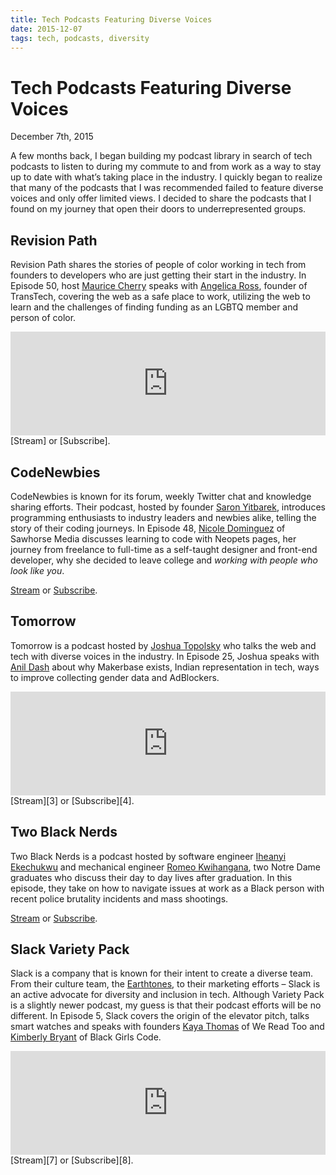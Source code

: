 ```yaml
---
title: Tech Podcasts Featuring Diverse Voices
date: 2015-12-07
tags: tech, podcasts, diversity
---
```


# Tech Podcasts Featuring Diverse Voices
<time>December 7th, 2015</time>

A few months back, I began building my podcast library in search of tech
podcasts to listen to during my commute to and from work as a way to
stay up to date with what’s taking place in the industry. I quickly
began to realize that many of the podcasts that I was recommended failed
to feature diverse voices and only offer limited views. I decided to
share the podcasts that I found on my journey that open their doors to
underrepresented groups.

## Revision Path

Revision Path shares the stories of people of color working in tech from
founders to developers who are just getting their start in the industry.
In Episode 50, host [Maurice Cherry] speaks with [Angelica Ross],
founder of TransTech, covering the web as a safe place to work,
utilizing the web to learn and the challenges of finding funding as an
LGBTQ member and person of color.

<iframe width="100%" height="166" scrolling="no" frameborder="no" src="https://w.soundcloud.com/player/?url=https%3A//api.soundcloud.com/tracks/173566923&amp;color=ff5500&amp;auto_play=false&amp;hide_related=false&amp;show_comments=true&amp;show_user=true&amp;show_reposts=false">
</iframe>
[Stream] or [Subscribe].

## CodeNewbies

CodeNewbies is known for its forum, weekly Twitter chat and knowledge
sharing efforts. Their podcast, hosted by founder [Saron Yitbarek],
introduces programming enthusiasts to industry leaders and newbies
alike, telling the story of their coding journeys. In Episode 48,
[Nicole Dominguez] of Sawhorse Media discusses learning to code with
Neopets pages, her journey from freelance to full-time as a self-taught
designer and front-end developer, why she decided to leave college and
*working with people who look like you*.

[Stream][1] or [Subscribe][2].

## Tomorrow

Tomorrow is a podcast hosted by [Joshua Topolsky] who talks the web and
tech with diverse voices in the industry. In Episode 25, Joshua speaks
with [Anil Dash] about why Makerbase exists, Indian representation in
tech, ways to improve collecting gender data and AdBlockers.

<iframe width="100%" height="166" scrolling="no" frameborder="no" src="https://w.soundcloud.com/player/?url=https%3A//api.soundcloud.com/tracks/225887758&amp;color=ff5500&amp;auto_play=false&amp;hide_related=false&amp;show_comments=true&amp;show_user=true&amp;show_reposts=false">
</iframe>
[Stream][3] or [Subscribe][4].

## Two Black Nerds

Two Black Nerds is a podcast hosted by software engineer [Iheanyi
Ekechukwu] and mechanical engineer [Romeo Kwihangana], two Notre Dame
graduates who discuss their day to day lives after graduation. In this
episode, they take on how to navigate issues at work as a Black person
with recent police brutality incidents and mass shootings.

[Stream][5] or [Subscribe][6].

## Slack Variety Pack

Slack is a company that is known for their intent to create a diverse
team. From their culture team, the [Earthtones], to their marketing
efforts – Slack is an active advocate for diversity and inclusion in
tech. Although Variety Pack is a slightly newer podcast, my guess is
that their podcast efforts will be no different. In Episode 5, Slack
covers the origin of the elevator pitch, talks smart watches and speaks
with founders [Kaya Thomas] of We Read Too and [Kimberly Bryant] of
Black Girls Code.

<iframe width="100%" height="166" scrolling="no" frameborder="no" src="https://w.soundcloud.com/player/?url=https%3A//api.soundcloud.com/tracks/214561571&amp;color=ff5500&amp;auto_play=false&amp;hide_related=false&amp;show_comments=true&amp;show_user=true&amp;show_reposts=false">
</iframe>
[Stream][7] or [Subscribe][8].

  [Maurice Cherry]: https://twitter.com/mauricecherry
  [Angelica Ross]: https://twitter.com/angelicaross
  [Stream]: https://soundcloud.com/revisionpath/episode-50-angelica-ross
  [Subscribe]: https://itunes.apple.com/us/podcast/revision-path/id834173190
  [Saron Yitbarek]: https://twitter.com/saronyitbarek
  [Nicole Dominguez]: https://twitter.com/sodevious
  [1]: http://www.codenewbie.org/podcast/freelance-to-full-time
  [2]: https://itunes.apple.com/us/podcast/codenewbie/id919219256
  [Joshua Topolsky]: https://twitter.com/joshuatopolsky
  [Anil Dash]: https://twitter.com/anildash
  [3]: https://soundcloud.com/tomorrowpodcast/episode-25-anil-dash-takes-on-the-fonz
  [4]: http://tomorrowpodcast.com/rss
  [Iheanyi Ekechukwu]: https://twitter.com/kwuchu
  [Romeo Kwihangana]: https://twitter.com/kwiromeo
  [5]: http://www.twoblacknerds.com/episodes/15321-being-woke-in-a-tech-office
  [6]: https://itunes.apple.com/us/podcast/two-black-nerds/id980155753
  [Earthtones]: https://medium.com/@uxdiogenes/just-a-brown-hand-313db35230c5
  [Kaya Thomas]: https://twitter.com/kthomas901
  [Kimberly Bryant]: https://twitter.com/6Gems
  [7]: https://soundcloud.com/slackvarietypack/episode-5-lift-pack
  [8]: https://itunes.apple.com/us/podcast/slack-variety-pack/id993062631